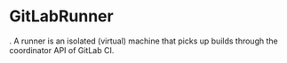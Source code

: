 # GitLabRunner

. A runner is an isolated (virtual) machine that picks up builds through the coordinator API of GitLab CI.

